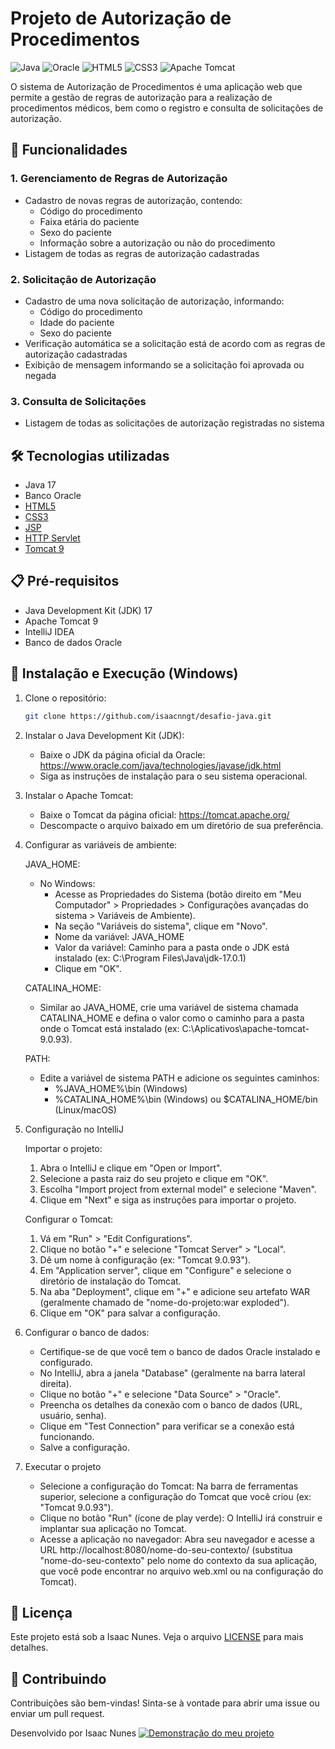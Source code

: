 # Projeto de Autorização de Procedimentos

![Java](https://img.shields.io/badge/java-%23ED8B00.svg?style=for-the-badge&logo=java&logoColor=white)
![Oracle](https://img.shields.io/badge/Oracle-F80000?style=for-the-badge&logo=oracle&logoColor=white)
![HTML5](https://img.shields.io/badge/html5-%23E34F26.svg?style=for-the-badge&logo=html5&logoColor=white)
![CSS3](https://img.shields.io/badge/css3-%231572B6.svg?style=for-the-badge&logo=css3&logoColor=white)
![Apache Tomcat](https://img.shields.io/badge/apache%20tomcat-%23F8DC75.svg?style=for-the-badge&logo=apache-tomcat&logoColor=black)

O sistema de Autorização de Procedimentos é uma aplicação web que permite a gestão de regras de autorização para a realização de procedimentos médicos, bem como o registro e consulta de solicitações de autorização.

## 🚀 Funcionalidades

### 1. Gerenciamento de Regras de Autorização

- Cadastro de novas regras de autorização, contendo:
  - Código do procedimento
  - Faixa etária do paciente
  - Sexo do paciente
  - Informação sobre a autorização ou não do procedimento
- Listagem de todas as regras de autorização cadastradas

### 2. Solicitação de Autorização

- Cadastro de uma nova solicitação de autorização, informando:
  - Código do procedimento
  - Idade do paciente
  - Sexo do paciente
- Verificação automática se a solicitação está de acordo com as regras de autorização cadastradas
- Exibição de mensagem informando se a solicitação foi aprovada ou negada

### 3. Consulta de Solicitações

- Listagem de todas as solicitações de autorização registradas no sistema

## 🛠️ Tecnologias utilizadas

- Java 17
- Banco Oracle
- [HTML5](https://developer.mozilla.org/pt-BR/docs/Web/HTML)
- [CSS3](https://developer.mozilla.org/pt-BR/docs/Web/CSS)
- [JSP](https://docs.oracle.com/javaee/5/tutorial/doc/bnajo.html)
- [HTTP Servlet](https://docs.oracle.com/javaee/7/api/javax/servlet/http/HttpServlet.html)
- [Tomcat 9](https://tomcat.apache.org/)

## 📋 Pré-requisitos

- Java Development Kit (JDK) 17
- Apache Tomcat 9
- IntelliJ IDEA
- Banco de dados Oracle

## 🔧 Instalação e Execução (Windows)

1. Clone o repositório:
   ```bash
   git clone https://github.com/isaacnngt/desafio-java.git
2. Instalar o Java Development Kit (JDK):
   * Baixe o JDK da página oficial da Oracle: https://www.oracle.com/java/technologies/javase/jdk.html
   * Siga as instruções de instalação para o seu sistema operacional.

3. Instalar o Apache Tomcat:
   * Baixe o Tomcat da página oficial: https://tomcat.apache.org/
   * Descompacte o arquivo baixado em um diretório de sua preferência.

4. Configurar as variáveis de ambiente:

   JAVA_HOME:
   * No Windows:
     * Acesse as Propriedades do Sistema (botão direito em "Meu Computador" > Propriedades > Configurações avançadas do sistema > Variáveis de Ambiente).
     * Na seção "Variáveis do sistema", clique em "Novo".
     * Nome da variável: JAVA_HOME
     * Valor da variável: Caminho para a pasta onde o JDK está instalado (ex: C:\Program Files\Java\jdk-17.0.1)
     * Clique em "OK".

   CATALINA_HOME:
   * Similar ao JAVA_HOME, crie uma variável de sistema chamada CATALINA_HOME e defina o valor como o caminho para a pasta onde o Tomcat está instalado (ex: C:\Aplicativos\apache-tomcat-9.0.93).

   PATH:
   * Edite a variável de sistema PATH e adicione os seguintes caminhos:
     * %JAVA_HOME%\bin (Windows)
     * %CATALINA_HOME%\bin (Windows) ou $CATALINA_HOME/bin (Linux/macOS)

5. Configuração no IntelliJ

   Importar o projeto:
   1. Abra o IntelliJ e clique em "Open or Import".
   2. Selecione a pasta raiz do seu projeto e clique em "OK".
   3. Escolha "Import project from external model" e selecione "Maven".
   4. Clique em "Next" e siga as instruções para importar o projeto.

   Configurar o Tomcat:
   1. Vá em "Run" > "Edit Configurations".
   2. Clique no botão "+" e selecione "Tomcat Server" > "Local".
   3. Dê um nome à configuração (ex: "Tomcat 9.0.93").
   4. Em "Application server", clique em "Configure" e selecione o diretório de instalação do Tomcat.
   5. Na aba "Deployment", clique em "+" e adicione seu artefato WAR (geralmente chamado de "nome-do-projeto:war exploded").
   6. Clique em "OK" para salvar a configuração.

6. Configurar o banco de dados:
   * Certifique-se de que você tem o banco de dados Oracle instalado e configurado.
   * No IntelliJ, abra a janela "Database" (geralmente na barra lateral direita).
   * Clique no botão "+" e selecione "Data Source" > "Oracle".
   * Preencha os detalhes da conexão com o banco de dados (URL, usuário, senha).
   * Clique em "Test Connection" para verificar se a conexão está funcionando.
   * Salve a configuração.

7. Executar o projeto
   * Selecione a configuração do Tomcat: Na barra de ferramentas superior, selecione a configuração do Tomcat que você criou (ex: "Tomcat 9.0.93").
   * Clique no botão "Run" (ícone de play verde): O IntelliJ irá construir e implantar sua aplicação no Tomcat.
   * Acesse a aplicação no navegador: Abra seu navegador e acesse a URL http://localhost:8080/nome-do-seu-contexto/ (substitua "nome-do-seu-contexto" pelo nome do contexto da sua aplicação, que você pode encontrar no arquivo web.xml ou na configuração do Tomcat).
      
## **📄 Licença**
Este projeto está sob a Isaac Nunes. Veja o arquivo [LICENSE](LICENSE) para mais detalhes.

## **🤝 Contribuindo**
Contribuições são bem-vindas! Sinta-se à vontade para abrir uma issue ou enviar um pull request.

Desenvolvido por Isaac Nunes
[![Demonstração do meu projeto](https://img.youtube.com/vi/N4Y1JPBYStU/0.jpg)](https://youtu.be/N4Y1JPBYStU)


